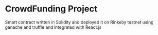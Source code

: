 # CrowdFunding Project 
Smart contract written in Solidity and deployed it on Rinkeby testnet using ganache and truffle and integrated with React.js 
